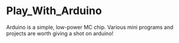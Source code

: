# Play_With_Arduino
Arduino is a simple, low-power MC chip. Various mini programs and projects are worth giving a shot on arduino!
